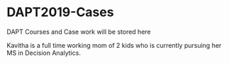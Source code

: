 # DAPT2019-Cases
DAPT Courses and Case work will be stored here

Kavitha is a full time working mom of 2 kids who is currently pursuing her MS in Decision Analytics.

